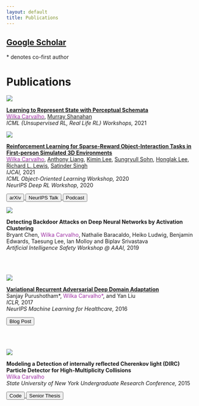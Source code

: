 ```yaml
---
layout: default
title: Publications
---
```

## [Google Scholar](https://scholar.google.com/citations?user=tvJTXwoAAAAJ&hl=en)

<p>* denotes co-first author</p>

<!-- <h1>Preprints</h1>
<div class="publications">
</div>
 -->

<h1> Publications</h1>
<div class="publications">


<!-- Perceptual Schemata -->
<div class="row publication">
<div class="col-sm-2 center">
<img class="pub-image responsive" src="{{ site.baseurl }}/publications/perceptual_schemata/architecture.png">
</div>
<div class="col-sm-7 center">
    <p>
    <strong>
        <a href="{{ site.baseurl }}/publications/perceptual_schemata/main">Learning to Represent State with Perceptual Schemata</a>
    </strong>
    <br> 
        <a href="/"><span style="color: #9f30a5">Wilka Carvalho</span></a>,
        <a href="https://www.doc.ic.ac.uk/~mpsha/">Murray Shanahan</a>
    <br>
        <em> ICML {Unsupervised RL, Real Life RL} Workshops, </em> 2021 <br>
    </p>
</div>
</div>


<div class="row publication">
<div class="col-sm-2 center">
  <img class="pub-image responsive" src="{{ site.baseurl }}/files/publications/roma/toast-bread.png">
</div>
<div class="col-sm-7 center">
  <p>
  <strong>
    <a href="https://arxiv.org/abs/2010.15195">Reinforcement Learning for Sparse-Reward Object-Interaction Tasks in First-person Simulated 3D Environments</a>
    <!-- Reinforcement Learning for Sparse-Reward Object-Interaction Tasks in First-person Simulated 3D Environments -->
  </strong> 
  <br> 
  <a href="/"><span style="color: #9f30a5">Wilka Carvalho</span></a>,
  <a href="https://aliang8.github.io/">Anthony Liang</a>,
  <a href="https://sites.google.com/view/kiminlee">Kimin Lee</a>,
  <a href="https://sites.google.com/view/sungryull">Sungryull Sohn</a>,
  <a href="https://web.eecs.umich.edu/~honglak/">Honglak Lee</a>,
  <a href="http://www-personal.umich.edu/~rickl/">Richard L. Lewis</a>,
  <a href="https://web.eecs.umich.edu/~baveja/">Satinder Singh</a>
  <br>
  <em> IJCAI, </em> 2021 <br>
  <em> ICML Object-Oriented Learning Workshop, </em> 2020 <br>
  <em> NeurIPS Deep RL Workshop, </em> 2020
  </p>
  <div class="row pub-links">
  <p>
    <a href="https://arxiv.org/abs/2010.15195">
    <button type = "button" class = "btn btn-primary">
    arXiv
    </button>
    </a>
    <a href="https://slideslive.com/38938237/learning-objectinteraction-tasks-with-less-supervision-by-learning-an-attentive-objectmodel">
    <button type = "button" class = "btn btn-primary">
    NeurIPS Talk
    </button>
    </a>
    <a href="https://twimlai.com/relational-object-centric-agents-for-completing-simulated-household-tasks-with-wilka-carvalho/">
    <button type = "button" class = "btn btn-primary">
    Podcast
    </button>
    </a>
  </p>
  </div>
</div>
</div>

<!-- AAAI Safety -->
<div class="row publication">
  <div class="col-sm-2 center">
    <img class="pub-image responsive" src="{{ site.baseurl }}/files/publications/icml_2018_thumbnail.png">
  </div>
  <div class="col-sm-7 center">
    <p>
    <strong>
      Detecting Backdoor Attacks on Deep Neural Networks by Activation Clustering
    </strong> 
    <br> 
    Bryant Chen, <span style="color: #9f30a5">Wilka Carvalho</span>, Nathalie Baracaldo, Heiko Ludwig, Benjamin Edwards, Taesung Lee, Ian Molloy and Biplav Srivastava
    <br>
    <em>
    Artificial Intelligence Safety Workshop @ AAAI,
    </em> 2019
    </p>
  </div>
</div>


<br><br>
<div class="row publication">
  <div class="col-sm-2 center">
    <img class="pub-image responsive" src="{{ site.baseurl }}/files/publications/iclr_2017/figures/vrada_tsne.png">
  </div>
  <div class="col-sm-7 center">
    <p>
    <strong>
      <a href="{{ site.baseurl }}/files/publications/iclr_2017/iclr2017_VADA.pdf">Variational Recurrent Adversarial Deep Domain Adaptation</a>
    </strong> 
    <br> 
    Sanjay Purushotham*, <span style="color: #9f30a5">Wilka Carvalho*</span>, and Yan Liu
    <br>
    <em>
      ICLR,
    </em> 2017 <br>
    <em>
      NeurIPS Machine Learning for Healthcare,
    </em> 2016
    </p>
    <div class="row pub-links">
      <p>
        <a href="{{ site.baseurl }}/research/2017/04/23/vrada/">
        <button type = "button" class = "btn btn-primary">
        Blog Post
        </button>
        </a>
      </p>
    </div>
  </div>
</div>

<!-- NIPS ML4HC -->
<!-- <div class="row publication">
  <div class="col-sm-2 center">
    <img class="pub-image responsive" src="{{ site.baseurl }}/files/publications/iclr_2017/figures/vrada.png">
  </div>
  <div class="col-sm-7 center">
    <p>
    <strong>
      <a href="{{ site.baseurl }}/files/nips_2016/VADA_main.pdf">Variational Adversarial Deep Domain Adaptation for Health Care Time Series Analysis</a>
    </strong>
    <br>
    Sanjay Purushotham*, <span style="color: #9f30a5">Wilka Carvalho*</span>, and Yan Liu<br>
    <em>
      Neural Information Processing Systems Workshop on Machine Learning for Healthcare (NerurIPS ML4HC),
    </em> 2016
    <br>
    <span style="color: red">Spotlight</span>
    </p>
  </div>
</div>

 -->
<!-- Stony Brook -->
<br><br>
<div class="row publication">
  <div class="col-sm-2 center">
    <img class="pub-image responsive" src="{{ site.baseurl }}/files/dirc/beams.jpg">
  </div>
  <div class="col-sm-7 center">
    <p>
    <strong>
      Modeling a Detection of internally reflected Cherenkov light (DIRC) Particle Detector for High-Multiplicity Collisions
    </strong>
    <br>
    <span style="color: #9f30a5">Wilka Carvalho</span>
    <br>
    <em>
      State University of New York Undergraduate Research Conference,
    </em> 2015
    </p>
    <div class="row pub-links">
      <p>
        <a href="https://github.com/wcarvalho/dirc-detector">
          <button type = "button" class = "btn btn-primary">
          Code
          </button>
        </a>
        <a href="{{ site.baseurl }}/files/dirc/final_thesis.pdf">
          <button type = "button" class = "btn btn-primary">
          Senior Thesis
          </button>
        </a>
      </p>
    </div>
  </div>
</div>


</div>

